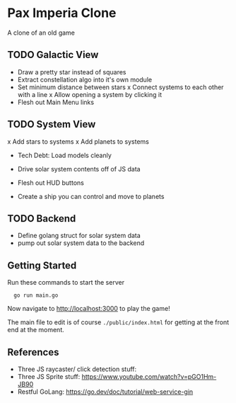 # Pax Imperia Clone

A clone of an old game

## TODO Galactic View

- Draw a pretty star instead of squares
- Extract constellation algo into it's own module
- Set minimum distance between stars
x Connect systems to each other with a line
x Allow opening a system by clicking it
- Flesh out Main Menu links

## TODO System View
x Add stars to systems
x Add planets to systems
- Tech Debt: Load models cleanly
- Drive solar system contents off of JS data

- Flesh out HUD buttons
- Create a ship you can control and move to planets

## TODO Backend
- Define golang struct for solar system data
- pump out solar system data to the backend

## Getting Started

Run these commands to start the server
```
  go run main.go
```

Now navigate to [http://localhost:3000](http://localhost:3000) to play the game!

The main file to edit is of course `./public/index.html` for getting at the front end at the moment.  

## References

- Three JS raycaster/ click detection stuff:  
- Three JS Sprite stuff:  https://www.youtube.com/watch?v=pGO1Hm-JB90
- Restful GoLang:  https://go.dev/doc/tutorial/web-service-gin
